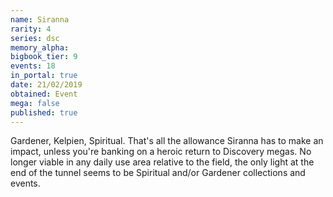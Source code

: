 ```yaml
---
name: Siranna
rarity: 4
series: dsc
memory_alpha:
bigbook_tier: 9
events: 18
in_portal: true
date: 21/02/2019
obtained: Event
mega: false
published: true
---
```


Gardener, Kelpien, Spiritual. That's all the allowance Siranna has to make an impact, unless you're banking on a heroic return to Discovery megas. No longer viable in any daily use area relative to the field, the only light at the end of the tunnel seems to be Spiritual and/or Gardener collections and events.
